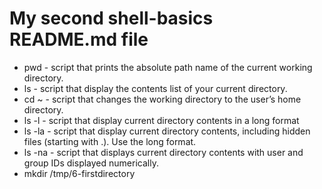 # My second shell-basics README.md file
* pwd -  script that prints the absolute path name of the current working directory.
* ls - script that display the contents list of your current directory.
* cd ~ - script that changes the working directory to the user’s home directory.
* ls -l - script that display current directory contents in a long format
* ls -la - script that display current directory contents, including hidden files (starting with .). Use the long format.
* ls -na - script that displays current directory contents with user and group IDs displayed numerically.
* mkdir /tmp/6-firstdirectory 
